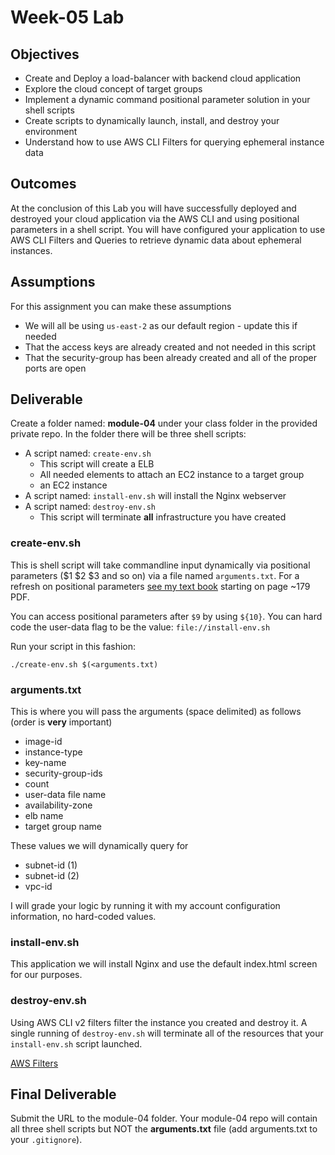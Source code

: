 # Week-05 Lab

## Objectives

* Create and Deploy a load-balancer with backend cloud application
* Explore the cloud concept of target groups
* Implement a dynamic command positional parameter solution in your shell scripts
* Create scripts to dynamically launch, install, and destroy your environment
* Understand how to use AWS CLI Filters for querying ephemeral instance data

## Outcomes

At the conclusion of this Lab you will have successfully deployed and destroyed your cloud application via the AWS CLI and using positional parameters in a shell script. You will have configured your application to use AWS CLI Filters and Queries to retrieve dynamic data about ephemeral instances.

## Assumptions

For this assignment you can make these assumptions

* We will all be using `us-east-2` as our default region - update this if needed
* That the access keys are already created and not needed in this script
* That the security-group has been already created and all of the proper ports are open

## Deliverable

Create a folder named: **module-04** under your class folder in the provided private repo. In the folder there will be three shell scripts:

* A script named: `create-env.sh`
  * This script will create a ELB
  * All needed elements to attach an EC2 instance to a target group
  * an EC2 instance
* A script named: `install-env.sh` will install the Nginx webserver
* A script named: `destroy-env.sh`
  * This script will terminate **all** infrastructure you have created

### create-env.sh

This is shell script will take commandline input dynamically via positional parameters ($1 $2 $3 and so on) via a file named `arguments.txt`. For a refresh on positional parameters [see my text book](https://github.com/jhajek/Linux-text-book-part-1/releases/tag/2021-09-29 "Link to Linux Textbook") starting on page ~179 PDF.

You can access positional parameters after `$9` by using `${10}`. You can hard code the user-data flag to be the value: `file://install-env.sh`

Run your script in this fashion:

```./create-env.sh $(<arguments.txt)```

### arguments.txt

This is where you will pass the arguments (space delimited) as follows (order is **very** important)

* image-id
* instance-type
* key-name
* security-group-ids
* count
* user-data file name
* availability-zone
* elb name
* target group name

These values we will dynamically query for

* subnet-id (1)
* subnet-id (2)
* vpc-id

I will grade your logic by running it with my account configuration information, no hard-coded values.

### install-env.sh

This application we will install Nginx and use the default index.html screen for our purposes.

### destroy-env.sh

Using AWS CLI v2 filters filter the instance you created and destroy it.  A single running of `destroy-env.sh` will terminate all of the resources that your `install-env.sh` script launched.

[AWS Filters](https://docs.aws.amazon.com/cli/latest/userguide/cli-usage-filter.html "URL for AWS Filters")

## Final Deliverable

Submit the URL to the module-04 folder. Your module-04 repo will contain all three shell scripts but NOT the **arguments.txt** file (add arguments.txt to your `.gitignore`).
